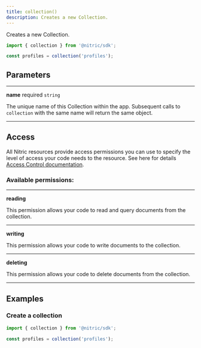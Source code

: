 ```yaml
---
title: collection()
description: Creates a new Collection.
---
```


Creates a new Collection.

```javascript
import { collection } from '@nitric/sdk';

const profiles = collection('profiles');
```

## Parameters

---

**name** required `string`

The unique name of this Collection within the app. Subsequent calls to `collection` with the same name will return the same object.

---

## Access

All Nitric resources provide access permissions you can use to specify the level of access your code needs to the resource. See here for details [Access Control documentation](../../../../access-control).

### Available permissions:

---

**reading**

This permission allows your code to read and query documents from the collection.

---

**writing**

This permission allows your code to write documents to the collection.

---

**deleting**

This permission allows your code to delete documents from the collection.

---

## Examples

### Create a collection

```javascript
import { collection } from '@nitric/sdk';

const profiles = collection('profiles');
```
